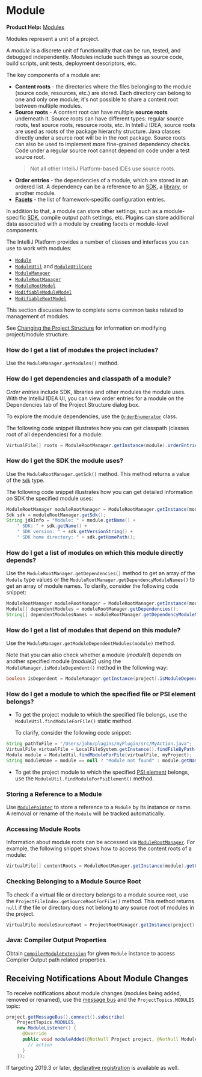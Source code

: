 <!-- Copyright 2000-2023 JetBrains s.r.o. and other contributors. Use of this source code is governed by the Apache 2.0 license that can be found in the LICENSE file. -->

# Module

<tldr>

**Product Help:** [Modules](https://www.jetbrains.com/help/idea/modules.html)

</tldr>

<link-summary>Modules represent a unit of a project.</link-summary>

A _module_ is a discrete unit of functionality that can be run, tested, and debugged independently.
Modules include such things as source code, build scripts, unit tests, deployment descriptors, etc.

The key components of a module are:
* **Content roots** - the directories where the files belonging to the module (source code, resources, etc.) are stored.
  Each directory can belong to one and only one module; it's not possible to share a content root between multiple modules.
* **Source roots** - A content root can have multiple **source roots** underneath it.
  Source roots can have different types: regular source roots, test source roots, resource roots, etc.
  In IntelliJ IDEA, source roots are used as roots of the package hierarchy structure.
  Java classes directly under a source root will be in the root package.
  Source roots can also be used to implement more fine-grained dependency checks.
  Code under a regular source root cannot depend on code under a test source root.
  > Not all other IntelliJ Platform-based IDEs use source roots.
* **Order entries** - the dependencies of a module, which are stored in an ordered list.
  A dependency can be a reference to an [SDK](sdk.md), a [library](library.md), or another module.
* **[Facets](facet.md)** - the list of framework-specific configuration entries.

In addition to that, a module can store other settings, such as a module-specific [SDK](sdk.md), compile output path settings, etc.
Plugins can store additional data associated with a module by creating facets or module-level components.

<include from="project.md" element-id="useWorkspaceModelAPI"/>

The IntelliJ Platform provides a number of classes and interfaces you can use to work with modules:

* [`Module`](%gh-ic%/platform/core-api/src/com/intellij/openapi/module/Module.java)
* [`ModuleUtil`](%gh-ic%/platform/lang-api/src/com/intellij/openapi/module/ModuleUtil.java) and [`ModuleUtilCore`](%gh-ic%/platform/projectModel-api/src/com/intellij/openapi/module/ModuleUtilCore.java)
* [`ModuleManager`](%gh-ic%/platform/projectModel-api/src/com/intellij/openapi/module/ModuleManager.kt)
* [`ModuleRootManager`](%gh-ic%/platform/projectModel-api/src/com/intellij/openapi/roots/ModuleRootManager.java)
* [`ModuleRootModel`](%gh-ic%/platform/projectModel-api/src/com/intellij/openapi/roots/ModuleRootModel.java)
* [`ModifiableModuleModel`](%gh-ic%/platform/projectModel-api/src/com/intellij/openapi/module/ModifiableModuleModel.java)
* [`ModifiableRootModel`](%gh-ic%/platform/projectModel-api/src/com/intellij/openapi/roots/ModifiableRootModel.java)

This section discusses how to complete some common tasks related to management of modules.

See [Changing the Project Structure](project.md#changing-the-project-structure) for information on modifying project/module structure.

### How do I get a list of modules the project includes?

Use the `ModuleManager.getModules()` method.

### How do I get dependencies and classpath of a module?

_Order entries_ include SDK, libraries and other modules the module uses.
With the IntelliJ IDEA UI, you can view order entries for a module on the <control>Dependencies</control> tab of the <control>Project Structure</control> dialog box.

To explore the module dependencies, use the [`OrderEnumerator`](%gh-ic%/platform/projectModel-api/src/com/intellij/openapi/roots/OrderEnumerator.java) class.

The following code snippet illustrates how you can get classpath (classes root of all dependencies) for a module:

```java
VirtualFile[] roots = ModuleRootManager.getInstance(module).orderEntries().classes().getRoots();
```

### How do I get the SDK the module uses?

Use the `ModuleRootManager.getSdk()` method.
This method returns a value of the [`Sdk`](%gh-ic%/platform/projectModel-api/src/com/intellij/openapi/projectRoots/Sdk.java) type.

The following code snippet illustrates how you can get detailed information on SDK the specified module uses:

```java
ModuleRootManager moduleRootManager = ModuleRootManager.getInstance(module);
Sdk sdk = moduleRootManager.getSdk();
String jdkInfo = "Module: " + module.getName() +
    " SDK: " + sdk.getName() +
    " SDK version: " + sdk.getVersionString() +
    " SDK home directory: " + sdk.getHomePath();
```

### How do I get a list of modules on which this module directly depends?

Use the `ModuleRootManager.getDependencies()` method to get an array of the `Module` type values or the `ModuleRootManager.getDependencyModuleNames()` to get an array of module names.
To clarify, consider the following code snippet:

```java
ModuleRootManager moduleRootManager = ModuleRootManager.getInstance(module);
Module[] dependentModules = moduleRootManager.getDependencies();
String[] dependentModulesNames = moduleRootManager.getDependencyModuleNames();
```

### How do I get a list of modules that depend on this module?

Use the `ModuleManager.getModuleDependentModules(module)` method.

Note that you can also check whether a module (*module1*) depends on another specified module (*module2*) using the `ModuleManager.isModuleDependent()` method in the following way:

```java
boolean isDependent = ModuleManager.getInstance(project).isModuleDependent(module1, module2);
```

### How do I get a module to which the specified file or PSI element belongs?

* To get the project module to which the specified file belongs, use the `ModuleUtil.findModuleForFile()` static method.

    To clarify, consider the following code snippet:

```java
String pathToFile = "/Users/john/plugins/myPlugin/src/MyAction.java";
VirtualFile virtualFile = LocalFileSystem.getInstance().findFileByPath(pathToFile);
Module module = ModuleUtil.findModuleForFile(virtualFile, myProject);
String moduleName = module == null ? "Module not found" : module.getName();
```

* To get the project module to which the specified [PSI element](psi_elements.md) belongs, use the `ModuleUtil.findModuleForPsiElement()` method.

### Storing a Reference to a Module

Use [`ModulePointer`](%gh-ic%/platform/projectModel-api/src/com/intellij/openapi/module/ModulePointer.java) to store a reference to a `Module` by its instance or name.
A removal or rename of the `Module` will be tracked automatically.

### Accessing Module Roots

Information about module roots can be accessed via [`ModuleRootManager`](%gh-ic%/platform/projectModel-api/src/com/intellij/openapi/roots/ModuleRootManager.java).
For example, the following snippet shows how to access the content roots of a module:

```java
VirtualFile[] contentRoots = ModuleRootManager.getInstance(module).getContentRoots();
```

### Checking Belonging to a Module Source Root

To check if a virtual file or directory belongs to a module source root, use the `ProjectFileIndex.getSourceRootForFile()` method.
This method returns `null` if the file or directory does not belong to any source root of modules in the project.

```java
VirtualFile moduleSourceRoot = ProjectRootManager.getInstance(project).getFileIndex().getSourceRootForFile(virtualFileOrDirectory);
```

### Java: Compiler Output Properties

Obtain [`CompilerModuleExtension`](%gh-ic%/platform/projectModel-api/src/com/intellij/openapi/roots/CompilerModuleExtension.java) for given `Module` instance to access <control>Compiler Output</control> path related properties.

## Receiving Notifications About Module Changes

To receive notifications about module changes (modules being added, removed or renamed), use the [message bus](messaging_infrastructure.md) and the `ProjectTopics.MODULES` topic:

```java
project.getMessageBus().connect().subscribe(
    ProjectTopics.MODULES,
    new ModuleListener() {
      @Override
      public void moduleAdded(@NotNull Project project, @NotNull Module module) {
        // action
      }
    });
```

If targeting 2019.3 or later, [declarative registration](plugin_listeners.md) is available as well.
